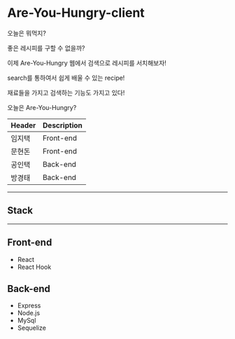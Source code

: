# Are-You-Hungry-client

오늘은 뭐먹지?

좋은 레시피를 구할 수 없을까?

이제 Are-You-Hungry 웹에서 검색으로 레시피를 서치해보자!

search를 통하여서 쉽게 배울 수 있는 recipe!

재료들을 가지고 검색하는 기능도 가지고 있다!

오늘은 Are-You-Hungry?

| Header | Description |
| ------ | ----------- |
| 임지택 | Front-end   |
| 문현돈 | Front-end   |
| 공인택 | Back-end    |
| 방경태 | Back-end    |

---

## Stack

---

## Front-end

- React
- React Hook

## Back-end

- Express
- Node.js
- MySql
- Sequelize

